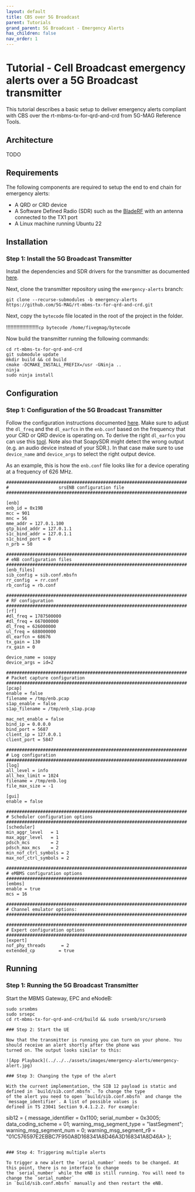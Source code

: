```yaml
---
layout: default
title: CBS over 5G Broadcast
parent: Tutorials
grand_parent: 5G Broadcast - Emergency Alerts
has_children: false
nav_order: 1
---
```


# Tutorial - Cell Broadcast emergency alerts over a 5G Broadcast transmitter

This tutorial describes a basic setup to deliver emergency alerts compliant with CBS over the rt-mbms-tx-for-qrd-and-crd from 5G-MAG Reference Tools.

## Architecture

TODO

## Requirements

The following components are required to setup the end to end chain for emergency alerts:

* A QRD or CRD device
* A Software Defined Radio (SDR) such as the [BladeRF](https://www.nuand.com/bladerf-2-0-micro/) with an antenna
  connected to the TX1 port
* A Linux machine running Ubuntu 22

## Installation

### Step 1: Install the 5G Broadcast Transmitter

Install the dependencies and SDR drivers for the transmitter as documented [here](https://github.com/5G-MAG/rt-mbms-tx-for-qrd-and-crd).

Next, clone the transmitter repository using the `emergency-alerts` branch:

```
git clone --recurse-submodules -b emergency-alerts https://github.com/5G-MAG/rt-mbms-tx-for-qrd-and-crd.git
```

Next, copy the `bytecode` file located in the root of the project in the folder.

!!!!!!!!!!!!!!!!!!!!!!`cp bytecode /home/fivegmag/bytecode`

Now build the transmitter running the following commands:

```
cd rt-mbms-tx-for-qrd-and-crd
git submodule update
mkdir build && cd build
cmake -DCMAKE_INSTALL_PREFIX=/usr -GNinja ..
ninja
sudo ninja install
```

## Configuration

### Step 1: Configuration of the 5G Broadcast Transmitter

Follow the configuration instructions documented [here](https://github.com/5G-MAG/rt-mbms-tx-for-qrd-and-crd?tab=readme-ov-file#configuration-after-installation).
Make sure to adjust the `dl_freq` and the `dl_earfcn` in the `enb.conf` based on the frequency that your CRD or QRD device is operating on. To derive the right `dl_earfcn` you can use
this [tool](https://5g-tools.com/4g-lte-earfcn-calculator/). Note also that SoapySDR might detect the wrong output (e.g. an audio device instead of your SDR.). In that case make sure to use `device_name` and `device_args` to select the right output device.

As an example, this is how the `enb.conf` file looks like for a device operating at a frequency of 626 MHz.

```` 
#####################################################################
#                   srsENB configuration file
#####################################################################

[enb]
enb_id = 0x19B
mcc = 901
mnc = 56
mme_addr = 127.0.1.100
gtp_bind_addr = 127.0.1.1
s1c_bind_addr = 127.0.1.1
s1c_bind_port = 0
n_prb = 50

#####################################################################
# eNB configuration files
#####################################################################
[enb_files]
sib_config = sib.conf.mbsfn
rr_config  = rr.conf
rb_config = rb.conf

#####################################################################
# RF configuration
#####################################################################
[rf]
#dl_freq = 1787500000
#dl_freq = 667000000
dl_freq = 626000000
ul_freq = 688000000
dl_earfcn = 68676
tx_gain = 130
rx_gain = 0

device_name = soapy
device_args = id=2

#####################################################################
# Packet capture configuration
#####################################################################
[pcap]
enable = false
filename = /tmp/enb.pcap
s1ap_enable = false
s1ap_filename = /tmp/enb_s1ap.pcap

mac_net_enable = false
bind_ip = 0.0.0.0
bind_port = 5687
client_ip = 127.0.0.1
client_port = 5847

#####################################################################
# Log configuration
#####################################################################
[log]
all_level = info
all_hex_limit = 1024
filename = /tmp/enb.log
file_max_size = -1

[gui]
enable = false

#####################################################################
# Scheduler configuration options
#####################################################################
[scheduler]
min_aggr_level   = 1
max_aggr_level   = 1
pdsch_mcs        = 2
pdsch_max_mcs    = 2
min_nof_ctrl_symbols = 2
max_nof_ctrl_symbols = 2

#####################################################################
# eMBMS configuration options
#####################################################################
[embms]
enable = true
mcs = 16

#####################################################################
# Channel emulator options:
#####################################################################

#####################################################################
# Expert configuration options
#####################################################################
[expert]
nof_phy_threads      = 2
extended_cp         = true

````

## Running
### Step 1: Running the 5G Broadcast Transmitter

Start the MBMS Gateway, EPC and eNodeB:
```
sudo srsmbms
sudo srsepc
cd rt-mbms-tx-for-qrd-and-crd/build && sudo srsenb/src/srsenb

### Step 2: Start the UE

Now that the transmitter is running you can turn on your phone. You should receive an alert shortly after the phone was
turned on. The output looks similar to this:

![App Playback](../../../assets/images/emergency-alerts/emergency-alert.jpg)

### Step 3: Changing the type of the alert

With the current implementation, the SIB 12 payload is static and defined in `build/sib.conf.mbsfn`. To change the type
of the alert you need to open `build/sib.conf.mbsfn` and change the `message_identifier`. A list of possible values is
defined in TS 23041 Section 9.4.1.2.2. For example:

````
sib12 =
{
    message_identifier = 0x1100;
    serial_number = 0x3005;
    data_coding_scheme = 01;
    warning_msg_segment_type = "lastSegment";
    warning_msg_segment_num = 0;
    warning_msg_segment_r9 = "01C576597E2EBBC7F950A8D168341A8D46A3D168341A8D46A>
};
````

### Step 4: Triggering multiple alerts

To trigger a new alert the `serial_number` needs to be changed. At this point, there is no interface to change
the `serial_number` while the eNB is still running. You will need to change the `serial_number`
in `build/sib.conf.mbsfn` manually and then restart the eNB.
